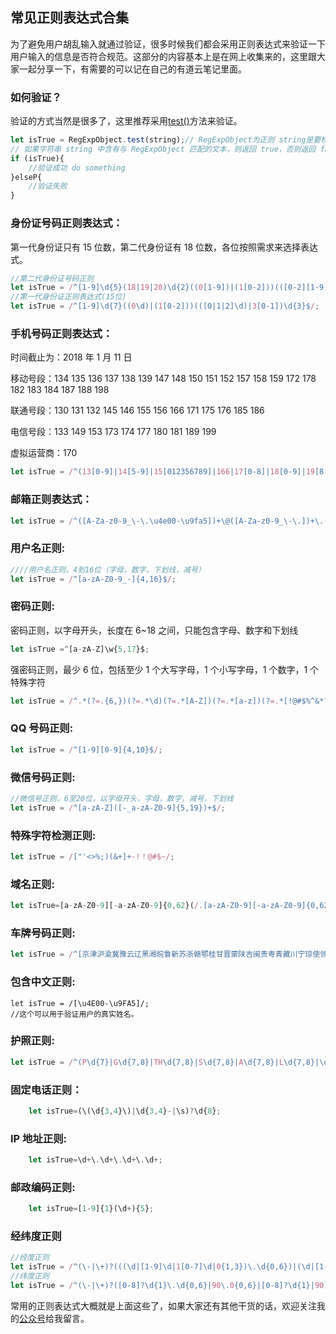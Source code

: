 ## 常见正则表达式合集

为了避免用户胡乱输入就通过验证，很多时候我们都会采用正则表达式来验证一下用户输入的信息是否符合规范。这部分的内容基本上是在网上收集来的，这里跟大家一起分享一下，有需要的可以记在自己的有道云笔记里面。

### 如何验证？

验证的方式当然是很多了，这里推荐采用[test()](http://www.w3school.com.cn/js/jsref_test_regexp.asp)方法来验证。

```js
let isTrue = RegExpObject.test(string);// RegExpObject为正则 string是要检测的字符串
// 如果字符串 string 中含有与 RegExpObject 匹配的文本，则返回 true，否则返回 false。
if (isTrue){
    //验证成功 do something
}elseP{
    //验证失败
}
```

### 身份证号码正则表达式：

第一代身份证只有 15 位数，第二代身份证有 18 位数，各位按照需求来选择表达式。

```js
//第二代身份证号码正则
let isTrue = /^[1-9]\d{5}(18|19|20)\d{2}((0[1-9])|(1[0-2]))(([0-2][1-9])|10|20|30|31)\d{3}[0-9Xx]$/;
//第一代身份证正则表达式(15位)
let isTrue = /^[1-9]\d{7}((0\d)|(1[0-2]))(([0|1|2]\d)|3[0-1])\d{3}$/;
```

### 手机号码正则表达式：

时间截止为：2018 年 1 月 11 日

移动号段：134 135 136 137 138 139 147 148 150 151 152 157 158 159 172 178 182 183 184 187 188 198

联通号段：130 131 132 145 146 155 156 166 171 175 176 185 186

电信号段：133 149 153 173 174 177 180 181 189 199

虚拟运营商：170

```js
let isTrue = /^(13[0-9]|14[5-9]|15[012356789]|166|17[0-8]|18[0-9]|19[8-9])[0-9]{8}$/;
```

### 邮箱正则表达式：

```js
let isTrue = /^([A-Za-z0-9_\-\.\u4e00-\u9fa5])+\@([A-Za-z0-9_\-\.])+\.([A-Za-z]{2,8})$/;
```

### 用户名正则:

```js
////用户名正则，4到16位（字母，数字，下划线，减号）
let isTrue = /^[a-zA-Z0-9_-]{4,16}$/;
```

### 密码正则:

密码正则，以字母开头，长度在 6~18 之间，只能包含字母、数字和下划线

```js
let isTrue =^[a-zA-Z]\w{5,17}$;
```

强密码正则，最少 6 位，包括至少 1 个大写字母，1 个小写字母，1 个数字，1 个特殊字符

```js
let isTrue = /^.*(?=.{6,})(?=.*\d)(?=.*[A-Z])(?=.*[a-z])(?=.*[!@#$%^&*? ]).*$/;
```

### QQ 号码正则:

```js
let isTrue = /^[1-9][0-9]{4,10}$/;
```

### 微信号码正则:

```js
//微信号正则，6至20位，以字母开头，字母，数字，减号，下划线
let isTrue = /^[a-zA-Z]([-_a-zA-Z0-9]{5,19})+$/;
```

### 特殊字符检测正则:

```js
let isTrue = /["'<>%;)(&+]+-!！@#$~/;
```

### 域名正则:

```js
let isTrue=[a-zA-Z0-9][-a-zA-Z0-9]{0,62}(/.[a-zA-Z0-9][-a-zA-Z0-9]{0,62})+/.?;
```

### 车牌号码正则:

```js
let isTrue = /^[京津沪渝冀豫云辽黑湘皖鲁新苏浙赣鄂桂甘晋蒙陕吉闽贵粤青藏川宁琼使领A-Z]{1}[A-Z]{1}[A-Z0-9]{4}[A-Z0-9挂学警港澳]{1}$/;
```

### 包含中文正则:

    let isTrue = /[\u4E00-\u9FA5]/;
    //这个可以用于验证用户的真实姓名。

### 护照正则:

```js
let isTrue = /^(P\d{7}|G\d{7,8}|TH\d{7,8}|S\d{7,8}|A\d{7,8}|L\d{7,8}|\d{9}|D\d+|1[4,5]\d{7})$/;
```

### 固定电话正则：

```js
    let isTrue=(\(\d{3,4}\)|\d{3,4}-|\s)?\d{8};
```

### IP 地址正则:

```js
    let isTrue=\d+\.\d+\.\d+\.\d+;
```

### 邮政编码正则:

```js
    let isTrue=[1-9]{1}(\d+){5};
```

### 经纬度正则

```js
//经度正则
let isTrue = /^(\-|\+)?(((\d|[1-9]\d|1[0-7]\d|0{1,3})\.\d{0,6})|(\d|[1-9]\d|1[0-7]\d|0{1,3})|180\.0{0,6}|180)$/;
//纬度正则
let isTrue = /^(\-|\+)?([0-8]?\d{1}\.\d{0,6}|90\.0{0,6}|[0-8]?\d{1}|90)$/;
```

常用的正则表达式大概就是上面这些了，如果大家还有其他干货的话，欢迎关注我的[公众号](https://github.com/OBKoro1/articleImg_src/blob/master/juejin/1631b6f52f7e7015.jpeg?raw=true)给我留言。

